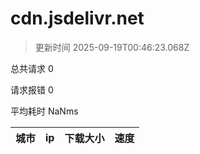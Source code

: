 
  # cdn.jsdelivr.net

  > 更新时间 2025-09-19T00:46:23.068Z
  
  总共请求 0

  请求报错 0

  平均耗时 NaNms

|城市|ip|下载大小|速度|
|-----|----------|---|---|

  